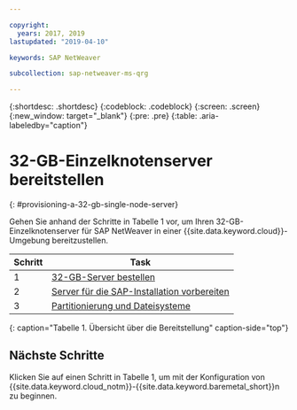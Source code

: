 ```yaml
---

copyright:
  years: 2017, 2019
lastupdated: "2019-04-10"

keywords: SAP NetWeaver

subcollection: sap-netweaver-ms-qrg

---
```


{:shortdesc: .shortdesc}
{:codeblock: .codeblock}
{:screen: .screen}
{:new_window: target="_blank"}
{:pre: .pre}
{:table: .aria-labeledby="caption"}

# 32-GB-Einzelknotenserver bereitstellen
{: #provisioning-a-32-gb-single-node-server}

Gehen Sie anhand der Schritte in Tabelle 1 vor, um Ihren 32-GB-Einzelknotenserver für SAP NetWeaver in einer {{site.data.keyword.cloud}}-Umgebung bereitzustellen.

| Schritt | Task |
| --- | --- |
| 1 | [32-GB-Server bestellen](/docs/infrastructure/sap-netweaver-ms-qrg?topic=sap-netweaver-ms-qrg-install_32GB) |
| 2 | [Server für die SAP-Installation vorbereiten](/docs/infrastructure/sap-netweaver-ms-qrg?topic=sap-netweaver-ms-qrg-2-preparing-your-server-for-your-sap-installation-32-gb-) |
| 3 | [Partitionierung und Dateisysteme](/docs/infrastructure/sap-netweaver-ms-qrg?topic=sap-netweaver-ms-qrg-partition_32GB) |
{: caption="Tabelle 1. Übersicht über die Bereitstellung" caption-side="top"}

## Nächste Schritte

Klicken Sie auf einen Schritt in Tabelle 1, um mit der Konfiguration von {{site.data.keyword.cloud_notm}}-{{site.data.keyword.baremetal_short}}n zu beginnen.
